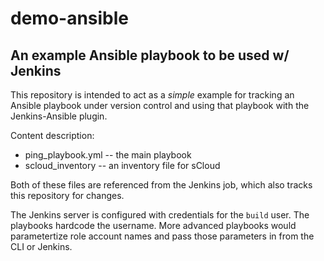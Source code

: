 # demo-ansible
An example Ansible playbook to be used w/ Jenkins
----
This repository is intended to act as a *simple* example for tracking
an Ansible playbook under version control and using that playbook with
the Jenkins-Ansible plugin.

Content description:

* ping_playbook.yml  -- the main playbook
* scloud_inventory   -- an inventory file for sCloud

Both of these files are referenced from the Jenkins job, which also
tracks this repository for changes.  

The Jenkins server is configured with credentials for the `build`
user.  The playbooks hardcode the username.  More advanced playbooks
would parametertize role account names and pass those parameters in
from the CLI or Jenkins.
